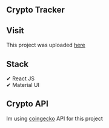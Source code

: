 ## Crypto Tracker

## Visit

This project was uploaded [here](https://hr-crypto-tracker.netlify.app)

## Stack

✔ React JS\
✔ Material UI

## Crypto API

Im using [coingecko](https://www.coingecko.com/en/api) API for this project
